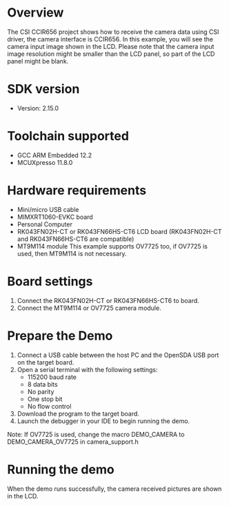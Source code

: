 Overview
========
The CSI CCIR656 project shows how to receive the camera data using CSI driver,
the camera interface is CCIR656. In this example, you will see the camera input
image shown in the LCD. Please note that the camera input image resolution
might be smaller than the LCD panel, so part of the LCD panel might be blank.

SDK version
===========
- Version: 2.15.0

Toolchain supported
===================
- GCC ARM Embedded  12.2
- MCUXpresso  11.8.0

Hardware requirements
=====================
- Mini/micro USB cable
- MIMXRT1060-EVKC board
- Personal Computer
- RK043FN02H-CT or RK043FN66HS-CT6 LCD board
  (RK043FN02H-CT and RK043FN66HS-CT6 are compatible)
- MT9M114 module
This example supports OV7725 too, if OV7725 is used, then MT9M114 is not necessary.

Board settings
==============
1. Connect the RK043FN02H-CT or RK043FN66HS-CT6 to board.
2. Connect the MT9M114 or OV7725 camera module.

Prepare the Demo
================
1.  Connect a USB cable between the host PC and the OpenSDA USB port on the target board.
2.  Open a serial terminal with the following settings:
    - 115200 baud rate
    - 8 data bits
    - No parity
    - One stop bit
    - No flow control
4.  Download the program to the target board.
5.  Launch the debugger in your IDE to begin running the demo.

Note: If OV7725 is used, change the macro DEMO_CAMERA to DEMO_CAMERA_OV7725 in
camera_support.h

Running the demo
================
When the demo runs successfully, the camera received pictures are shown in the LCD.
